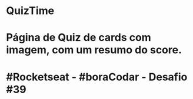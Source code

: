 # QuizTime

# Página de Quiz de cards com imagem, com um resumo do score. 

# #Rocketseat - #boraCodar - Desafio #39

